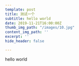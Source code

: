 ```yaml
---
template: post
title: 测试一个
subtitle: hello world
date: 2019-11-21T16:00:00Z
thumb_img_path: "/images/10.jpg"
content_img_path: ''
excerpt: ''
hide_header: false

---
```

hello world